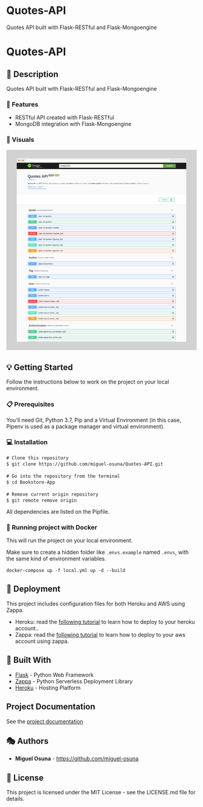 # Quotes-API
Quotes API built with Flask-RESTful and Flask-Mongoengine

# Quotes-API

## :book: Description
Quotes API built with Flask-RESTful and Flask-Mongoengine

### :dart: Features
- RESTful API created with Flask-RESTful
- MongoDB integration with Flask-Mongoengine

### :high_brightness: Visuals
![](img/quotes_api_demo.png)

## :bulb: Getting Started
Follow the instructions below to work on the project on your local environment.

### :clipboard: Prerequisites
You'll need Git, Python 3.7, Pip and a Virtual Environment (in this case, Pipenv is used as a package manager and virtual environment).

### :computer: Installation
```
# Clone this repository
$ git clone https://github.com/miguel-osuna/Quotes-API.git

# Go into the repository from the terminal
$ cd Bookstore-App

# Remove current origin repository
$ git remote remove origin
```

All dependencies are listed on the Pipfile.

### :whale2: Running project with Docker
This will run the project on your local environment. 

Make sure to create a hidden folder like `.envs.example` named `.envs`, with the same kind of environment variables.

```
docker-compose up -f local.yml up -d --build
```

## :rocket: Deployment
This project includes configuration files for both Heroku and AWS using Zappa.

- Heroku: read the [following tutorial](https://devcenter.heroku.com/articles/getting-started-with-python) to learn how to deploy to your heroku account..
- Zappa: read the [following tutorial](https://github.com/Miserlou/Zappa#installation-and-configuration) to learn how to deploy to your aws account using zappa.

## :wrench: Built With
- [Flask](https://flask.palletsprojects.com/en/1.1.x/) - Python Web Framework 
- [Zappa](https://github.com/Miserlou/Zappa) - Python Serverless Deployment Library
- [Heroku](https://heroku.com/) - Hosting Platform

## Project Documentation
See the [project documentation](https://elvxcu055k.execute-api.us-east-1.amazonaws.com/production/documentation)

## :performing_arts: Authors
- **Miguel Osuna** - https://github.com/miguel-osuna

## :ledger: License
This project is licensed under the MIT License - see the LICENSE.md file for details.

